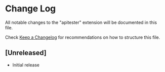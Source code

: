 # Change Log

All notable changes to the "apitester" extension will be documented in this file.

Check [Keep a Changelog](http://keepachangelog.com/) for recommendations on how to structure this file.

## [Unreleased]

- Initial release